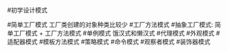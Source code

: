 #初学设计模式

#简单工厂模式 工厂类创建的对象种类比较少
#工厂方法模式
#抽象工厂模式: 简单工厂模式 + 工厂方法模式
#单例模式 饿汉式和懒汉式
#代理模式
#外观模式
#适配器模式
#模板方法模式
#策略模式
#命令模式
#观察者模式
#装饰器模式
